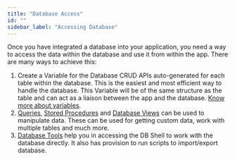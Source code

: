 ```yaml
---
title: "Database Access"
id: ""
sidebar_label: "Accessing Database"
---
```


Once you have integrated a database into your application, you need a way to access the data within the database and use it from within the app. There are many ways to achieve this:

1. Create a Variable for the Database CRUD APIs auto-generated for each table within the database. This is the easiest and most efficient way to handle the database. This Variable will be of the same structure as the table and can act as a liaison between the app and the database. [Know more about variables](/learn/app-development/variables/database-crud/).
2. [Queries](/learn/app-development/services/db-services/working-with-queries/), [Stored Procedures](/learn/app-development/services/db-services/working-stored-procedures/) and [Database Views](/learn/app-development/services/db-services/database-views/) can be used to manipulate data. These can be used for getting custom data, work with multiple tables and much more.
3. [Database Tools](/learn/app-development/services/database-tools/) help you in accessing the DB Shell to work with the database directly. It also has provision to run scripts to import/export database.

